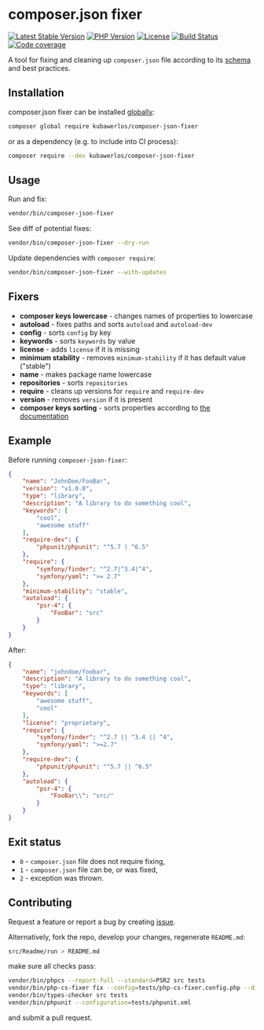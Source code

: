 # composer.json fixer

[![Latest Stable Version](https://img.shields.io/packagist/v/kubawerlos/composer-json-fixer.svg)](https://packagist.org/packages/kubawerlos/composer-json-fixer)
[![PHP Version](https://img.shields.io/badge/php-%5E7.1-8892BF.svg)](https://php.net)
[![License](https://img.shields.io/github/license/kubawerlos/composer-json-fixer.svg)](https://packagist.org/packages/kubawerlos/composer-json-fixer)
[![Build Status](https://img.shields.io/travis/kubawerlos/composer-json-fixer/master.svg)](https://travis-ci.org/kubawerlos/composer-json-fixer)
[![Code coverage](https://img.shields.io/coveralls/github/kubawerlos/composer-json-fixer.svg?label=code%20coverage)](https://coveralls.io/github/kubawerlos/composer-json-fixer)


A tool for fixing and cleaning up `composer.json` file
according to its [schema](https://getcomposer.org/doc/04-schema.md) and best practices.


## Installation
composer.json fixer can be installed [globally](https://getcomposer.org/doc/03-cli.md#global):
```bash
composer global require kubawerlos/composer-json-fixer
```
or as a dependency (e.g. to include into CI process):
```bash
composer require --dev kubawerlos/composer-json-fixer
```


## Usage
Run and fix:
```bash
vendor/bin/composer-json-fixer
```
See diff of potential fixes:
```bash
vendor/bin/composer-json-fixer --dry-run
```
Update dependencies with `composer require`:
```bash
vendor/bin/composer-json-fixer --with-updates
```


## Fixers
- **composer keys lowercase** - changes names of properties to lowercase
- **autoload** - fixes paths and sorts `autoload` and `autoload-dev`
- **config** - sorts `config` by key
- **keywords** - sorts `keywords` by value
- **license** - adds `license` if it is missing
- **minimum stability** - removes `minimum-stability` if it has default value ("stable")
- **name** - makes package name lowercase
- **repositories** - sorts `repositories`
- **require** - cleans up versions for `require` and `require-dev`
- **version** - removes `version` if it is present
- **composer keys sorting** - sorts properties according to [the documentation](https://getcomposer.org/doc/04-schema.md)


## Example
Before running `composer-json-fixer`:
```json
{
    "name": "JohnDoe/FooBar",
    "version": "v1.0.0",
    "type": "library",
    "description": "A library to do something cool",
    "keywords": [
        "cool",
        "awesome stuff"
    ],
    "require-dev": {
        "phpunit/phpunit": "^5.7 | ^6.5"
    },
    "require": {
        "symfony/finder": "^2.7|^3.4|^4",
        "symfony/yaml": ">= 2.7"
    },
    "minimum-stability": "stable",
    "autoload": {
        "psr-4": {
            "FooBar": "src"
        }
    }
}

```
After:
```json
{
    "name": "johndoe/foobar",
    "description": "A library to do something cool",
    "type": "library",
    "keywords": [
        "awesome stuff",
        "cool"
    ],
    "license": "proprietary",
    "require": {
        "symfony/finder": "^2.7 || ^3.4 || ^4",
        "symfony/yaml": ">=2.7"
    },
    "require-dev": {
        "phpunit/phpunit": "^5.7 || ^6.5"
    },
    "autoload": {
        "psr-4": {
            "FooBar\\": "src/"
        }
    }
}

```


## Exit status
 - `0` - `composer.json` file does not require fixing,
 - `1` - `composer.json` file can be, or was fixed,
 - `2` - exception was thrown.


## Contributing
Request a feature or report a bug by creating [issue](https://github.com/kubawerlos/composer-json-fixer/issues).

Alternatively, fork the repo, develop your changes, regenerate `README.md`:
```bash
src/Readme/run > README.md
```
make sure all checks pass:
```bash
vendor/bin/phpcs --report-full --standard=PSR2 src tests
vendor/bin/php-cs-fixer fix --config=tests/php-cs-fixer.config.php --diff --dry-run
vendor/bin/types-checker src tests
vendor/bin/phpunit --configuration=tests/phpunit.xml
```
and submit a pull request.
